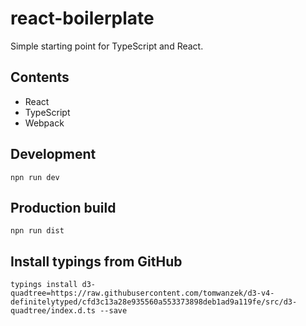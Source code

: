 # react-boilerplate

Simple starting point for TypeScript and React.

## Contents

- React
- TypeScript
- Webpack

## Development

    npn run dev

## Production build

    npn run dist

## Install typings from GitHub

	typings install d3-quadtree=https://raw.githubusercontent.com/tomwanzek/d3-v4-definitelytyped/cfd3c13a28e935560a553373898deb1ad9a119fe/src/d3-quadtree/index.d.ts --save
